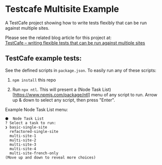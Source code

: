 # Testcafe Multisite Example

A TestCafe project showing how to write tests flexibly that can be run against multiple sites.

Please see the related blog article for this project at:  
[TestCafe – writing flexible tests that can be run against multiple sites](https://johnantony.com/testcafe-writing-flexible-tests-that-can-be-run-against-multiple-sites/)

## TestCafe example tests:

See the defined scripts in `package.json`. To easily run any of these scripts:

1. `npm install` this repo

2. Run `npx ntl`. This will present a (Node Task List)[https://www.npmjs.com/package/ntl] menu of any script to run. Arrow up & down to select any script, then press "Enter".

Example Node Task List menu:
```
⬢  Node Task List
? Select a task to run:
❯ basic-single-site
  refactored-single-site
  multi-site-1
  multi-site-2
  multi-site-3
  multi-site-4
  multi-site-french-only
(Move up and down to reveal more choices)
```


